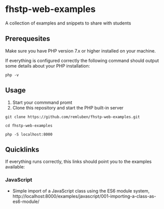 # fhstp-web-examples

A collection of examples and snippets to share with students

## Prerequesites

Make sure you have PHP version 7.x or higher installed on your machine. 

If everything is configured correctly the following command should output some details about your PHP installation:

```shell
php -v
```

## Usage

1. Start your commmand promt
1. Clone this repository and start the PHP built-in server 

```shell
git clone https://github.com/remluben/fhstp-web-examples.git

cd fhstp-web-examples

php -S localhost:8000
```

## Quicklinks

If everything runs correctly, this links should point you to the examples available:

### JavaScript

* Simple import of a JavaScript class using the ES6 module system, http://localhost:8000/examples/javascript/001-importing-a-class-as-es6-module/

